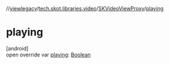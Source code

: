 //[viewlegacy](../../../index.md)/[tech.skot.libraries.video](../index.md)/[SKVideoViewProxy](index.md)/[playing](playing.md)

# playing

[android]\
open override var [playing](playing.md): [Boolean](https://kotlinlang.org/api/latest/jvm/stdlib/kotlin/-boolean/index.html)
